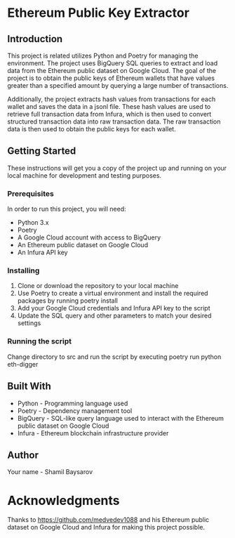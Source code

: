 # Ethereum Public Key Extractor
## Introduction
This project is related utilizes Python and Poetry for managing the environment. The project uses BigQuery SQL queries to extract and load data from the Ethereum public dataset on Google Cloud. The goal of the project is to obtain the public keys of Ethereum wallets that have values greater than a specified amount by querying a large number of transactions.

Additionally, the project extracts hash values from transactions for each wallet and saves the data in a jsonl file. These hash values are used to retrieve full transaction data from Infura, which is then used to convert structured transaction data into raw transaction data. The raw transaction data is then used to obtain the public keys for each wallet.

## Getting Started
These instructions will get you a copy of the project up and running on your local machine for development and testing purposes.

### Prerequisites
In order to run this project, you will need:

- Python 3.x
- Poetry
- A Google Cloud account with access to BigQuery
- An Ethereum public dataset on Google Cloud
- An Infura API key
### Installing
1. Clone or download the repository to your local machine
2. Use Poetry to create a virtual environment and install the required packages by running poetry install
3. Add your Google Cloud credentials and Infura API key to the script
4. Update the SQL query and other parameters to match your desired settings
### Running the script
Change directory to src and run the script by executing poetry run python eth-digger

## Built With
- Python - Programming language used
- Poetry - Dependency management tool
- BigQuery - SQL-like query language used to interact with the Ethereum public dataset on Google Cloud
- Infura - Ethereum blockchain infrastructure provider
## Author
Your name - Shamil Baysarov
# Acknowledgments
Thanks to https://github.com/medvedev1088 and his Ethereum public dataset on Google Cloud and Infura for making this project possible. 
